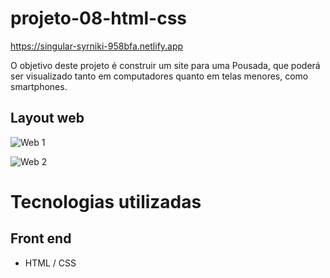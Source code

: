 # projeto-08-html-css
https://singular-syrniki-958bfa.netlify.app

O objetivo deste projeto é construir um site para uma Pousada, que poderá ser visualizado tanto em computadores quanto em telas menores, como smartphones. 

## Layout web
![Web 1](https://github.com/dev-jefferson-lopes/projeto-07-html-css/blob/main/assets/img/layout-pagina.jpeg)

![Web 2](https://github.com/dev-jefferson-lopes/projeto-07-html-css/blob/main/assets/img/layout-pagina-quartos.jpeg)

# Tecnologias utilizadas
## Front end
- HTML / CSS 